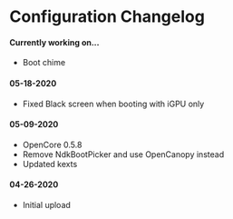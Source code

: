 Configuration Changelog
==================

#### Currently working on...
- Boot chime

#### 05-18-2020
- Fixed Black screen when booting with iGPU only

#### 05-09-2020
- OpenCore 0.5.8
- Remove NdkBootPicker and use OpenCanopy instead
- Updated kexts

#### 04-26-2020
- Initial upload

